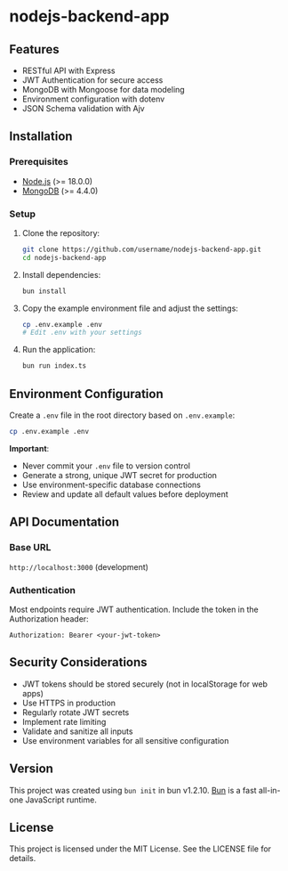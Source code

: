 # nodejs-backend-app

## Features

- RESTful API with Express
- JWT Authentication for secure access
- MongoDB with Mongoose for data modeling
- Environment configuration with dotenv
- JSON Schema validation with Ajv

## Installation

### Prerequisites

- [Node.js](https://nodejs.org/en/download/) (>= 18.0.0)
- [MongoDB](https://www.mongodb.com/try/download/community) (>= 4.4.0)

### Setup

1. Clone the repository:

   ```bash
   git clone https://github.com/username/nodejs-backend-app.git
   cd nodejs-backend-app
   ```

2. Install dependencies:

   ```bash
   bun install
   ```

3. Copy the example environment file and adjust the settings:

   ```bash
   cp .env.example .env
   # Edit .env with your settings
   ```

4. Run the application:
   ```bash
   bun run index.ts
   ```

## Environment Configuration

Create a `.env` file in the root directory based on `.env.example`:

```bash
cp .env.example .env
```

**Important**:

- Never commit your `.env` file to version control
- Generate a strong, unique JWT secret for production
- Use environment-specific database connections
- Review and update all default values before deployment

## API Documentation

### Base URL

`http://localhost:3000` (development)

### Authentication

Most endpoints require JWT authentication. Include the token in the Authorization header:

```
Authorization: Bearer <your-jwt-token>
```

## Security Considerations

- JWT tokens should be stored securely (not in localStorage for web apps)
- Use HTTPS in production
- Regularly rotate JWT secrets
- Implement rate limiting
- Validate and sanitize all inputs
- Use environment variables for all sensitive configuration

## Version

This project was created using `bun init` in bun v1.2.10. [Bun](https://bun.sh) is a fast all-in-one JavaScript runtime.

## License

This project is licensed under the MIT License. See the LICENSE file for details.
